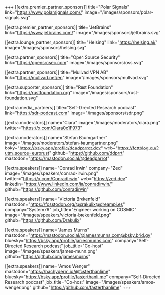 +++
[[extra.premier_partner_sponsors]]
  title="Polar Signals"
  link="https://www.polarsignals.com//"
  image="/images/sponsors/polar-signals.svg"

[[extra.premier_partner_sponsors]]
  title="JetBrains"
  link="https://www.jetbrains.com/"
  image="/images/sponsors/jetbrains.svg"

[[extra.lounge_partner_sponsors]]
  title="Helsing"
  link="https://helsing.ai/"
  image="/images/sponsors/helsing.svg"

[[extra.partner_sponsors]]
  title="Open Source Security"
  link="https://opensrcsec.com"
  image="/images/sponsors/oss.svg"

[[extra.partner_sponsors]]
  title="Mullvad VPN AB"
  link="https://mullvad.net/en"
  image="/images/sponsors/mullvad.svg"

[[extra.supporter_sponsors]]
  title="Rust Foundation"
  link="https://rustfoundation.org"
  image="/images/sponsors/rust-foundation.svg"

[[extra.media_partners]]
  title="Self-Directed Research podcast"
  link="https://sdr-podcast.com"
  image="/images/sponsors/sdr.png"

[[extra.moderators]]
  name="Ciara"
  image="/images/moderators/ciara.png"
	twitter="https://x.com/Ciara0x1F973"

[[extra.moderators]]
  name="Stefan Baumgartner"
  image="/images/moderators/stefan-baumgartner.png"
  bsky="https://bsky.app/profile/deadparrot.dev"
  web="https://fettblog.eu/?utm_source=eurorust"
  github="https://github.com/ddprrt"
  mastodon="https://mastodon.social/@deadparrot"

[[extra.speakers]]
  name="Conrad Irwin"
  company="Zed"
  image="/images/speakers/conrad-irwin.png"
  twitter="https://x.com/ConradIrwin"
  web="https://zed.dev"
  linkedin="https://www.linkedin.com/in/conradirwin/"
  github="https://github.com/conradirwin"

[[extra.speakers]]
  name="Victoria Brekenfeld"
  mastodon="https://fosstodon.org/@drakulix@dreampi.es"
  company="System76"
  job_title="Engineer working on COSMIC"
  image="/images/speakers/victoria-brekenfeld.png"
  github="https://github.com/Drakulix"

[[extra.speakers]]
  name="James Munns"
  mastodon="https://mastodon.social/@jamesmunns.com@bsky.brid.gy"
  bluesky="https://bsky.app/profile/jamesmunns.com"
  company="Self-Directed Research podcast"
  job_title="Co-host"
  image="/images/speakers/james-munn.png"
  github="https://github.com/jamesmunns"

[[extra.speakers]]
  name="Amos Wenger"
  mastodon="https://hachyderm.io/@fasterthanlime"
  bluesky="https://bsky.app/profile/fasterthanli.me"
  company="Self-Directed Research podcast"
  job_title="Co-host"
  image="/images/speakers/amos-wenger.png"
  github="https://github.com/fasterthanlime"
+++
